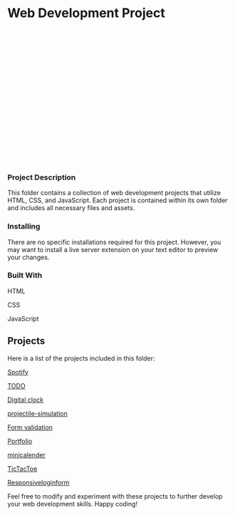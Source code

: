 <h1>Web Development Project</h1>

<div style="background-image: url('https://www.codingnepalweb.com/wp-content/uploads/2022/09/10-best-beginner-to-intermediate-js-projec-fix.jpg'); background-size: cover; background-position: center; height: 300px;"></div>

<h3>Project Description</h3>
This folder contains a collection of web development projects that utilize HTML, CSS, and JavaScript. Each project is contained within its own folder and includes all necessary files and assets.

<h3>Installing</h3>
There are no specific installations required for this project. However, you may want to install a live server extension on your text editor to preview your changes.

<h3>Built With</h3>

HTML

CSS

JavaScript

<h2>Projects</h2>

Here is a list of the projects included in this folder:

[Spotify](https://apsarabiswokarma.github.io/webDev-projects/spotify)

[TODO](https://apsarabiswokarma.github.io/webDev-projects/TodoList)

[Digital clock](https://apsarabiswokarma.github.io/webDev-projects/clock)

[projectile-simulation](https://apsarabiswokarma.github.io/webDev-projects/Projectile-simulation)

[Form validation](https://apsarabiswokarma.github.io/webDev-projects/formValidation)

[Portfolio](https://apsarabiswokarma.github.io/webDev-projects/portfolio)

[minicalender](https://apsarabiswokarma.github.io/webDev-projects/miniCalender)

[TicTacToe](https://apsarabiswokarma.github.io/webDev-projects/tictactoe)

[Responsiveloginform](https://apsarabiswokarma.github.io/webDev-projects/basic%20of%20form)





Feel free to modify and experiment with these projects to further develop your web development skills. Happy coding!









